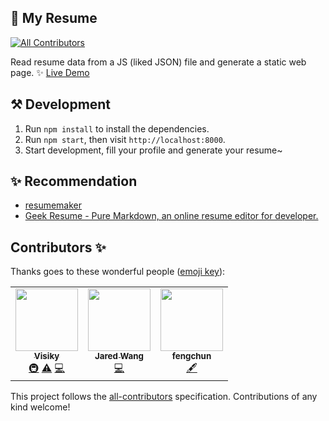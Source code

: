 ## 🧾 My Resume
<!-- ALL-CONTRIBUTORS-BADGE:START - Do not remove or modify this section -->
[![All Contributors](https://img.shields.io/badge/all_contributors-3-orange.svg?style=flat-square)](#contributors-)
<!-- ALL-CONTRIBUTORS-BADGE:END -->

Read resume data from a JS (liked JSON) file and generate a static web page. ✨ [Live Demo](https://visiky.github.io/resume)

## ⚒ Development

1. Run `npm install` to install the dependencies.
2. Run `npm start`, then visit `http://localhost:8000`.
3. Start development, fill your profile and generate your resume~

## ✨ Recommendation

- [resumemaker](https://www.resumemaker.online/es.php)
- [Geek Resume - Pure Markdown, an online resume editor for developer.](https://www.jijian.press/)

## Contributors ✨

Thanks goes to these wonderful people ([emoji key](https://allcontributors.org/docs/en/emoji-key)):

<!-- ALL-CONTRIBUTORS-LIST:START - Do not remove or modify this section -->
<!-- prettier-ignore-start -->
<!-- markdownlint-disable -->
<table>
  <tr>
    <td align="center"><a href="https://www.zhihu.com/people/visiky"><img src="https://avatars.githubusercontent.com/u/15646325?v=4?s=100" width="100px;" alt=""/><br /><sub><b>Visiky</b></sub></a><br /><a href="#infra-visiky" title="Infrastructure (Hosting, Build-Tools, etc)">🚇</a> <a href="https://github.com/visiky/resume/commits?author=visiky" title="Tests">⚠️</a> <a href="https://github.com/visiky/resume/commits?author=visiky" title="Code">💻</a></td>
    <td align="center"><a href="https://wongjorie.top"><img src="https://avatars.githubusercontent.com/u/11408040?v=4?s=100" width="100px;" alt=""/><br /><sub><b>Jared Wang</b></sub></a><br /><a href="https://github.com/visiky/resume/commits?author=joriewong" title="Code">💻</a></td>
    <td align="center"><a href="https://fengchunsgit.github.io/"><img src="https://avatars.githubusercontent.com/u/16862867?v=4?s=100" width="100px;" alt=""/><br /><sub><b>fengchun</b></sub></a><br /><a href="#content-fengchunsgit" title="Content">🖋</a></td>
  </tr>
</table>

<!-- markdownlint-restore -->
<!-- prettier-ignore-end -->

<!-- ALL-CONTRIBUTORS-LIST:END -->

This project follows the [all-contributors](https://github.com/all-contributors/all-contributors) specification. Contributions of any kind welcome!
